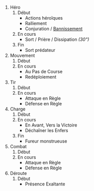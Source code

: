 1. Héro
	1. Début
		* Actions héroĩques
		* Ralliement
		* Conjuration / <u>Bannissement</u>
	2. En cours
		* Sort / Prière / Dissipation _(30")_
	3. Fin
		* Sort prédateur
2. Mouvement
	1. Début
	2. En cours
		* Au Pas de Course
		* Redéploiement
3. Tir
	1. Début
	2. En cours
		* Attaque en Règle
		* Défense en Règle
4. Charge
	1. Début
	2. En cours
		* En Avant, Vers la Victoire
		* Déchaîner les Enfers
	3. Fin
		* Fureur monstrueuse
5. Combat
	1. Début
	2. En cours
		* Attaque en Règle
		* Défense en Règle
6. Déroute
	1. Début
		* Présence Exaltante